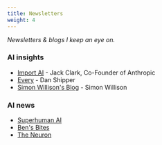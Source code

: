 ```yaml
---
title: Newsletters
weight: 4
---
```


*Newsletters & blogs I keep an eye on.*

### AI insights
- [Import AI](https://importai.substack.com) - Jack Clark, Co-Founder of Anthropic
- [Every](https://every.to) - Dan Shipper
- [Simon Willison's Blog](https://simonwillison.net) - Simon Willison

### AI news
- [Superhuman AI](https://superhuman.ai)
- [Ben's Bites](https://bensbites.beehiiv.com)
- [The Neuron](https://www.theneurondaily.com)